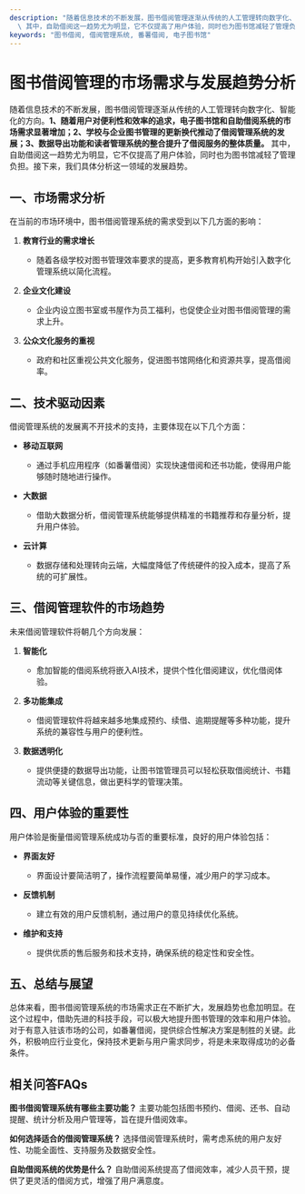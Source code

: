 ```yaml
---
description: "随着信息技术的不断发展，图书借阅管理逐渐从传统的人工管理转向数字化、智能化的方向。**1、随着用户对便利性和效率的追求，电子图书馆和自助借阅系统的市场需求显著增加；2、学校与企业图书管理的更新换代推动了借阅管理系统的发展；3、数据导出功能和读者管理系统的整合提升了借阅服务的整体质量。**\
  \ 其中，自助借阅这一趋势尤为明显，它不仅提高了用户体验，同时也为图书馆减轻了管理负担。接下来，我们具体分析这一领域的发展趋势。"
keywords: "图书借阅, 借阅管理系统, 番薯借阅, 电子图书馆"
---
```

# 图书借阅管理的市场需求与发展趋势分析

随着信息技术的不断发展，图书借阅管理逐渐从传统的人工管理转向数字化、智能化的方向。**1、随着用户对便利性和效率的追求，电子图书馆和自助借阅系统的市场需求显著增加；2、学校与企业图书管理的更新换代推动了借阅管理系统的发展；3、数据导出功能和读者管理系统的整合提升了借阅服务的整体质量。** 其中，自助借阅这一趋势尤为明显，它不仅提高了用户体验，同时也为图书馆减轻了管理负担。接下来，我们具体分析这一领域的发展趋势。

## **一、市场需求分析**

在当前的市场环境中，图书借阅管理系统的需求受到以下几方面的影响：

1. **教育行业的需求增长**
   - 随着各级学校对图书管理效率要求的提高，更多教育机构开始引入数字化管理系统以简化流程。
   
2. **企业文化建设**
   - 企业内设立图书室或书屋作为员工福利，也促使企业对图书借阅管理的需求上升。

3. **公众文化服务的重视**
   - 政府和社区重视公共文化服务，促进图书馆网络化和资源共享，提高借阅率。

## **二、技术驱动因素**

借阅管理系统的发展离不开技术的支持，主要体现在以下几个方面：

- **移动互联网**
  - 通过手机应用程序（如番薯借阅）实现快速借阅和还书功能，使得用户能够随时随地进行操作。
  
- **大数据**
  - 借助大数据分析，借阅管理系统能够提供精准的书籍推荐和存量分析，提升用户体验。
  
- **云计算**
  - 数据存储和处理转向云端，大幅度降低了传统硬件的投入成本，提高了系统的可扩展性。

## **三、借阅管理软件的市场趋势**

未来借阅管理软件将朝几个方向发展：

1. **智能化**
   - 愈加智能的借阅系统将嵌入AI技术，提供个性化借阅建议，优化借阅体验。

2. **多功能集成**
   - 借阅管理软件将越来越多地集成预约、续借、逾期提醒等多种功能，提升系统的兼容性与用户的便利性。

3. **数据透明化**
   - 提供便捷的数据导出功能，让图书馆管理员可以轻松获取借阅统计、书籍流动等关键信息，做出更科学的管理决策。

## **四、用户体验的重要性**

用户体验是衡量借阅管理系统成功与否的重要标准，良好的用户体验包括：

- **界面友好**
  - 界面设计要简洁明了，操作流程要简单易懂，减少用户的学习成本。
  
- **反馈机制**
  - 建立有效的用户反馈机制，通过用户的意见持续优化系统。

- **维护和支持**
  - 提供优质的售后服务和技术支持，确保系统的稳定性和安全性。

## **五、总结与展望**

总体来看，图书借阅管理系统的市场需求正在不断扩大，发展趋势也愈加明显。在这个过程中，借助先进的科技手段，可以极大地提升图书管理的效率和用户体验。对于有意入驻该市场的公司，如番薯借阅，提供综合性解决方案是制胜的关键。此外，积极响应行业变化，保持技术更新与用户需求同步，将是未来取得成功的必备条件。

## 相关问答FAQs

**图书借阅管理系统有哪些主要功能？**
主要功能包括图书预约、借阅、还书、自动提醒、统计分析及用户管理等，旨在提升借阅效率。

**如何选择适合的借阅管理系统？**
选择借阅管理系统时，需考虑系统的用户友好性、功能全面性、支持服务及数据安全性。

**自助借阅系统的优势是什么？**
自助借阅系统提高了借阅效率，减少人员干预，提供了更灵活的借阅方式，增强了用户满意度。
